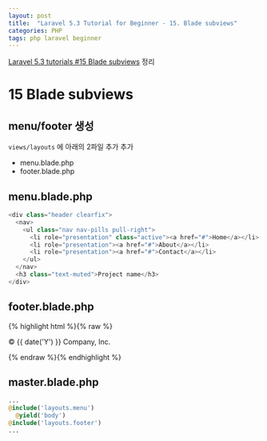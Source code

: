 ```yaml
---
layout: post
title:  "Laravel 5.3 Tutorial for Beginner - 15. Blade subviews"
categories: PHP
tags: php laravel beginner
---
```

[Laravel 5.3 tutorials #15 Blade subviews](https://www.youtube.com/watch?v=LtTnL6NOL0k&index=15&list=PL3ZhWMazGi9IYymniZgqwnYuPFDvaEHJb) 정리

# 15 Blade subviews

## menu/footer 생성
`views/layouts` 에 아래의 2파일 추가 추가

* menu.blade.php
* footer.blade.php

## menu.blade.php
```php
<div class="header clearfix">
  <nav>
    <ul class="nav nav-pills pull-right">
      <li role="presentation" class="active"><a href="#">Home</a></li>
      <li role="presentation"><a href="#">About</a></li>
      <li role="presentation"><a href="#">Contact</a></li>
    </ul>
  </nav>
  <h3 class="text-muted">Project name</h3>
</div>
```

## footer.blade.php
{% highlight html %}{% raw %}
<footer class="footer">
  <p>&copy; {{ date('Y') }} Company, Inc.</p>
</footer>
{% endraw %}{% endhighlight %}

## master.blade.php
```php
...
@include('layouts.menu')
  @yield('body')
@include('layouts.footer')
...
```
